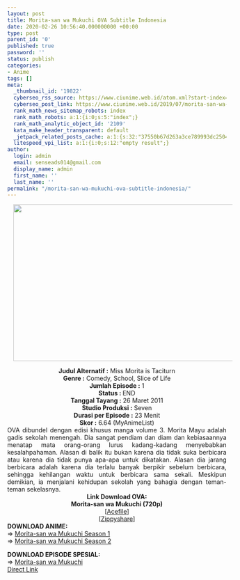 ```yaml
---
layout: post
title: Morita-san wa Mukuchi OVA Subtitle Indonesia
date: 2020-02-26 10:56:40.000000000 +00:00
type: post
parent_id: '0'
published: true
password: ''
status: publish
categories:
- Anime
tags: []
meta:
  _thumbnail_id: '19822'
  cyberseo_rss_source: https://www.ciunime.web.id/atom.xml?start-index=1201&max-results=150
  cyberseo_post_link: https://www.ciunime.web.id/2019/07/morita-san-wa-mukuchi-ova-subtitle.html
  rank_math_news_sitemap_robots: index
  rank_math_robots: a:1:{i:0;s:5:"index";}
  rank_math_analytic_object_id: '2109'
  kata_make_header_transparent: default
  _jetpack_related_posts_cache: a:1:{s:32:"37550b67d263a3ce789993dc25046c5f";a:2:{s:7:"expires";i:1650498984;s:7:"payload";a:0:{}}}
  litespeed_vpi_list: a:1:{i:0;s:12:"empty result";}
author:
  login: admin
  email: senseads014@gmail.com
  display_name: admin
  first_name: ''
  last_name: ''
permalink: "/morita-san-wa-mukuchi-ova-subtitle-indonesia/"
---
```

<div class="separator" style="clear: both; text-align: center;"><a href="https://1.bp.blogspot.com/-uNvZESU2uaY/XSc3EgG4iMI/AAAAAAAAbfk/WuHinIiuwGcpMM1f3QX0TCVJ9VgYuKrEQCLcBGAs/s1600/Morita-san%2Bwa%2BMukuchi%2BOVA.jpg" imageanchor="1" style="margin-left: 1em; margin-right: 1em;"><img border="0" data-original-height="720" data-original-width="1280" height="360" src="{{ site.baseurl }}/assets/2020/02/Morita-san%2Bwa%2BMukuchi%2BOVA.jpg" width="640" /></a></div>
<p>
<div style="text-align: center;"><b>Judul</b><b><b> Alternatif</b> :</b> Miss Morita is Taciturn</div>
<div style="text-align: center;"><b><b>Genre :</b></b> Comedy, School, Slice of Life</div>
<div style="text-align: center;"><b>Jumlah Episode :</b> 1<br /><b>Status :&nbsp;</b>END<br /><b>Tanggal Tayang :</b> 26 Maret 2011<br /><b>Studio Produksi :</b> Seven<br /><b>Durasi per Episode :</b> 23 Menit</div>
<div style="text-align: center;"><b>Skor :</b> 6.64 (MyAnimeList)</div>
<div style="text-align: center;"></div>
<div style="text-align: justify;">OVA dibundel dengan edisi khusus manga volume 3. Morita Mayu adalah gadis sekolah menengah. Dia sangat pendiam dan diam dan kebiasaannya menatap mata orang-orang lurus kadang-kadang menyebabkan kesalahpahaman. Alasan di balik itu bukan karena dia tidak suka berbicara atau karena dia tidak punya apa-apa untuk dikatakan. Alasan dia jarang berbicara adalah karena dia terlalu banyak berpikir sebelum berbicara, sehingga kehilangan waktu untuk berbicara sama sekali. Meskipun demikian, ia menjalani kehidupan sekolah yang bahagia dengan teman-teman sekelasnya.</div>
<div style="text-align: justify;"></div>
<div style="text-align: justify;"></div>
<div style="text-align: center;"><b>Link Download OVA:</b></div>
<div style="text-align: center;"><b>Morita-san wa Mukuchi (720p)</b></div>
<div style="text-align: center;">[<a href="https://acefile.co/f/11176036/kusonime-mbak-morita-yang-pendiam-ova-rar" target="_blank" rel="noopener">Acefile</a>]<br />[<a href="https://www10.zippyshare.com/v/CTz0qqVL/file.html" target="_blank" rel="noopener">Zippyshare</a>]
<div style="text-align: left;"></div>
<div style="text-align: left;"></div>
<div style="text-align: left;"><b>DOWNLOAD ANIME:</b></div>
<div style="text-align: left;"></div>
<div style="text-align: left;">=&gt;&nbsp;<a href="https://www.ciunime.web.id/2019/07/morita-san-wa-mukuchi-season-1-episode.html" target="_blank" rel="noopener">Morita-san wa Mukuchi Season 1</a></div>
<div style="text-align: left;">=&gt;&nbsp;<a href="https://www.ciunime.web.id/2019/07/morita-san-wa-mukuchi-season-2-episode.html" target="_blank" rel="noopener">Morita-san wa Mukuchi Season 2</a></p>
<div style="text-align: left;">
<div style="text-align: left;"><b>DOWNLOAD EPISODE SPESIAL:</b></div>
<div style="text-align: left;"></div>
<div style="text-align: left;">=&gt;&nbsp;<a href="https://www.ciunime.web.id/2019/07/morita-san-wa-mukuchi-episode-01-02-end.html" target="_blank" rel="noopener">Morita-san wa Mukuchi</a></div>
<div style="text-align: left;"></div>
</div>
</div>
</div>
<link rel="stylesheet" href="https://cdnjs.cloudflare.com/ajax/libs/font-awesome/4.7.0/css/font-awesome.min.css" />
<div class="divbtn"> <a href="https://handymansurrender.com/fihup8buzv?key=94550f7ce39444073321dde3b8782f97" class="btn"><i class="fa fa-download"></i> Direct Link</a> </div>
